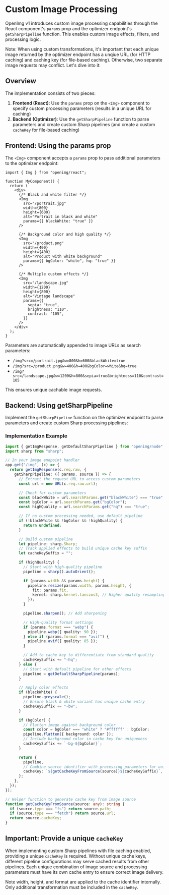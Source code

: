 # Custom Image Processing

OpenImg v1 introduces custom image processing capabilities through the React component's `params` prop and the optimizer endpoint's `getSharpPipeline` function. This enables custom image effects, filters, and processing logic.

Note: When using custom transformations, it's important that each unique image returned by the optimizer endpoint has a unqiue URL (for HTTP caching) and caching key (for file-based caching). Otherwise, two separate image requests may conflict. Let's dive into it:

## Overview

The implementation consists of two pieces:

1. **Frontend (React)**: Use the `params` prop on the `<Img>` component to specify custom processing parameters (results in a unique URL for caching)
2. **Backend (Optimizer)**: Use the `getSharpPipeline` function to parse parameters and create custom Sharp pipelines (and create a custom `cacheKey` for file-based caching)

## Frontend: Using the params prop

The `<Img>` component accepts a `params` prop to pass additional parameters to the optimizer endpoint:

```tsx
import { Img } from "openimg/react";

function MyComponent() {
  return (
    <div>
      {/* Black and white filter */}
      <Img
        src="/portrait.jpg"
        width={800}
        height={600}
        alt="Portrait in black and white"
        params={{ blackWhite: "true" }}
      />

      {/* Background color and high quality */}
      <Img
        src="/product.png"
        width={400}
        height={400}
        alt="Product with white background"
        params={{ bgColor: "white", hq: "true" }}
      />

      {/* Multiple custom effects */}
      <Img
        src="/landscape.jpg"
        width={1200}
        height={800}
        alt="Vintage landscape"
        params={{
          sepia: "true",
          brightness: "110",
          contrast: "105",
        }}
      />
    </div>
  );
}
```

Parameters are automatically appended to image URLs as search parameters:

- `/img?src=/portrait.jpg&w=800&h=600&blackWhite=true`
- `/img?src=/product.png&w=400&h=400&bgColor=white&hq=true`
- `/img?src=/landscape.jpg&w=1200&h=800&sepia=true&brightness=110&contrast=105`

This ensures unique cachable image requests.

## Backend: Using getSharpPipeline

Implement the `getSharpPipeline` function on the optimizer endpoint to parse parameters and create custom Sharp processing pipelines:

### Implementation Example

```typescript
import { getImgResponse, getDefaultSharpPipeline } from "openimg/node";
import sharp from "sharp";

// In your image endpoint handler
app.get("/img", (c) => {
  return getImgResponse(c.req.raw, {
    getSharpPipeline: ({ params, source }) => {
      // Extract the request URL to access custom parameters
      const url = new URL(c.req.raw.url);

      // Check for custom parameters
      const blackWhite = url.searchParams.get("blackWhite") === "true";
      const bgColor = url.searchParams.get("bgColor");
      const highQuality = url.searchParams.get("hq") === "true";

      // If no custom processing needed, use default pipeline
      if (!blackWhite && !bgColor && !highQuality) {
        return undefined;
      }

      // Build custom pipeline
      let pipeline: sharp.Sharp;
      // Track applied effects to build unique cache key suffix
      let cacheKeySuffix = "";

      if (highQuality) {
        // Start with high-quality pipeline
        pipeline = sharp().autoOrient();

        if (params.width && params.height) {
          pipeline.resize(params.width, params.height, {
            fit: params.fit,
            kernel: sharp.kernel.lanczos3, // Higher quality resampling
          });
        }

        pipeline.sharpen(); // Add sharpening

        // High-quality format settings
        if (params.format === "webp") {
          pipeline.webp({ quality: 90 });
        } else if (params.format === "avif") {
          pipeline.avif({ quality: 85 });
        }

        // Add to cache key to differentiate from standard quality
        cacheKeySuffix += "-hq";
      } else {
        // Start with default pipeline for other effects
        pipeline = getDefaultSharpPipeline(params);
      }

      // Apply color effects
      if (blackWhite) {
        pipeline.greyscale();
        // Ensure black & white variant has unique cache entry
        cacheKeySuffix += "-bw";
      }

      if (bgColor) {
        // Flatten image against background color
        const color = bgColor === "white" ? "#ffffff" : bgColor;
        pipeline.flatten({ background: color });
        // Include background color in cache key for uniqueness
        cacheKeySuffix += `-bg-${bgColor}`;
      }

      return {
        pipeline,
        // Combine source identifier with processing parameters for unique cache key
        cacheKey: `${getCacheKeyFromSource(source)}${cacheKeySuffix}`,
      };
    },
  });
});

// Helper function to generate cache key from image source
function getCacheKeyFromSource(source: any): string {
  if (source.type === "fs") return source.path;
  if (source.type === "fetch") return source.url;
  return source.cacheKey;
}
```

## Important: Provide a unique `cacheKey`

When implementing custom Sharp pipelines with file caching enabled, providing a unique `cacheKey` is required. Without unique cache keys, different pipeline configurations may serve cached results from other pipelines. Each unique combination of image source and processing parameters must have its own cache entry to ensure correct image delivery.

Note width, height, and format are applied to the cache identifier internally. Only additional transformation must be included in the `cacheKey`.

